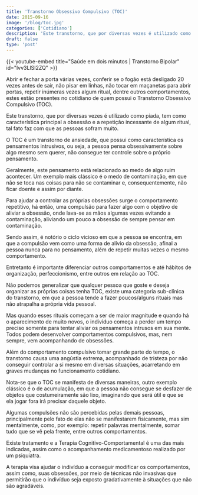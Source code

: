 ```yaml
---
title: 'Transtorno Obsessivo Compulsivo (TOC)'
date: 2015-09-16
image: '/blog/toc.jpg'
categories: ['Cotidiano']
description: 'Este transtorno, que por diversas vezes é utilizado como piada, tem como característica principal a obsessão e a repetição incessante de algum ritual, tal fato faz com que as pessoas sofram muito.'
draft: false
type: 'post'
---
```


{{< youtube-embed title="Saúde em dois minutos | Transtorno Bipolar" id="Ivv3LlSI2ZQ" >}}

Abrir e fechar a porta várias vezes, conferir se o fogão está desligado 20 vezes antes de sair, não pisar em linhas, não tocar em maçanetas para abrir portas, repetir inúmeras vezes algum ritual, dentre outros comportamentos, estes estão presentes no cotidiano de quem possui o Transtorno Obsessivo Compulsivo (TOC).

Este transtorno, que por diversas vezes é utilizado como piada, tem como característica principal a obsessão e a repetição incessante de algum ritual, tal fato faz com que as pessoas sofram muito.

O TOC é um transtorno de ansiedade, que possui como característica os pensamentos intrusivos, ou seja, a pessoa pensa obsessivamente sobre algo mesmo sem querer, não consegue ter controle sobre o próprio pensamento.

Geralmente, este pensamento está relacionado ao medo de algo ruim acontecer. Um exemplo mais clássico é o medo de contaminação, em que não se toca nas coisas para não se contaminar e, consequentemente, não ficar doente e assim por diante.

Para ajudar a controlar as próprias obsessões surge o comportamento repetitivo, há então, uma compulsão para fazer algo com o objetivo de aliviar a obsessão, onde lava-se as mãos algumas vezes evitando a contaminação, aliviando um pouco a obsessão de sempre pensar em contaminação.

Sendo assim, é notório o ciclo vicioso em que a pessoa se encontra, em que a compulsão vem como uma forma de alívio da obsessão, afinal a pessoa nunca para no pensamento, além de repetir muitas vezes o mesmo comportamento.

Entretanto é importante diferenciar outros comportamentos e até hábitos de organização, perfeccionismo, entre outros em relação ao TOC.

Não podemos generalizar que qualquer pessoa que goste e deseja organizar as próprias coisas tenha TOC, existe uma categoria sub-clínica do transtorno, em que a pessoa tende a fazer poucos/alguns rituais mas não atrapalha a própria vida pessoal.

Mas quando esses rituais começam a ser de maior magnitude e quando há o aparecimento de muito novos, o indivíduo começa a perder um tempo preciso somente para tentar aliviar os pensamentos intrusos em sua mente. Todos podem desenvolver comportamentos compulsivos, mas, nem sempre, vem acompanhando de obsessões.

Além do comportamento compulsivo tomar grande parte do tempo, o transtorno causa uma angústia extrema, acompanhado de tristeza por não conseguir controlar a si mesmo em diversas situações, acarretando em graves mudanças no funcionamento cotidiano.

Nota-se que o TOC se manifesta de diversas maneiras, outro exemplo clássico é o de acumulação, em que a pessoa não consegue se desfazer de objetos que costumeiramente são lixo, imaginando que será útil e que se ela jogar fora irá precisar daquele objeto.

Algumas compulsões não são percebidas pelas demais pessoas, principalmente pelo fato de elas não se manifestarem fisicamente, mas sim mentalmente, como, por exemplo: repetir palavras mentalmente, somar tudo que se vê pela frente, entre outros comportamentos.

Existe tratamento e a Terapia Cognitivo-Comportamental é uma das mais indicadas, assim como o acompanhamento medicamentoso realizado por um psiquiatra.

A terapia visa ajudar o indivíduo a conseguir modificar os comportamentos, assim como, suas obsessões, por meio de técnicas não invasivas que permitirão que o indivíduo seja exposto gradativamente à situações que não são agradáveis.
